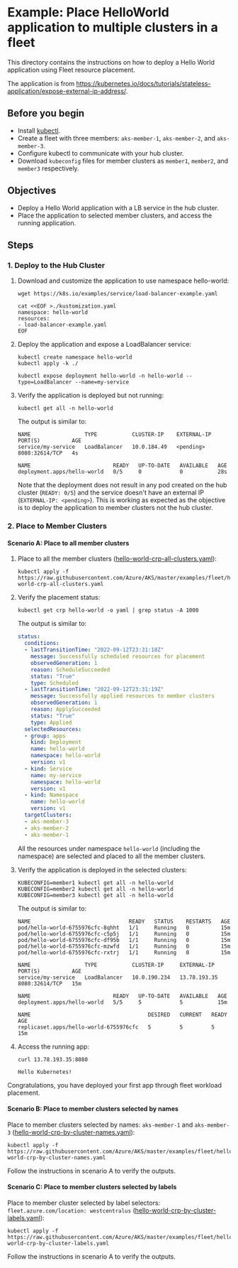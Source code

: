 # Example: Place HelloWorld application to multiple clusters in a fleet

This directory contains the instructions on how to deploy a Hello World application using Fleet resource placement.

The application is from https://kubernetes.io/docs/tutorials/stateless-application/expose-external-ip-address/.

## Before you begin
* Install [kubectl](https://kubernetes.io/docs/tasks/tools/).
* Create a fleet with three members: `aks-member-1`, `aks-member-2`, and `aks-member-3`.
* Configure kubectl to communicate with your hub cluster.
* Download `kubeconfig` files for member clusters as `member1`, `member2`, and `member3` respectively.

## Objectives
* Deploy a Hello World application with a LB service in the hub cluster.
* Place the application to selected member clusters, and access the running application.

## Steps

### 1. Deploy to the Hub Cluster

1. Download and customize the application to use namespace hello-world:

   ```shell
   wget https://k8s.io/examples/service/load-balancer-example.yaml

   cat <<EOF >./kustomization.yaml
   namespace: hello-world
   resources:
   - load-balancer-example.yaml
   EOF
   ```

2. Deploy the application and expose a LoadBalancer service: 

   ```shell
   kubectl create namespace hello-world
   kubectl apply -k ./
   
   kubectl expose deployment hello-world -n hello-world --type=LoadBalancer --name=my-service
   ```

3. Verify the application is deployed but not running:

   ```shell
   kubectl get all -n hello-world
   ```
   
   The output is similar to:
   
   ```console
   NAME                 TYPE           CLUSTER-IP    EXTERNAL-IP   PORT(S)          AGE
   service/my-service   LoadBalancer   10.0.184.49   <pending>     8080:32614/TCP   4s
   
   NAME                          READY   UP-TO-DATE   AVAILABLE   AGE
   deployment.apps/hello-world   0/5     0            0           28s
   ```

   Note that the deployment does not result in any pod created on the hub cluster (`READY: 0/5`) and the service doesn't have an external IP (`EXTERNAL-IP: <pending>`).
   This is working as expected as the objective is to deploy the application to member clusters not the hub cluster.

### 2. Place to Member Clusters

#### Scenario A: Place to all member clusters

1. Place to all the member clusters ([hello-world-crp-all-clusters.yaml](https://raw.githubusercontent.com/Azure/AKS/master/examples/fleet/helloworld/hello-world-crp-all-clusters.yaml)):

   ```shell
   kubectl apply -f https://raw.githubusercontent.com/Azure/AKS/master/examples/fleet/helloworld/hello-world-crp-all-clusters.yaml
   ```

2. Verify the placement status:

   ```shell
   kubectl get crp hello-world -o yaml | grep status -A 1000
   ```

   The output is similar to:

   ```yaml
   status:
     conditions:
     - lastTransitionTime: "2022-09-12T23:31:18Z"
       message: Successfully scheduled resources for placement
       observedGeneration: 1
       reason: ScheduleSucceeded
       status: "True"
       type: Scheduled
     - lastTransitionTime: "2022-09-12T23:31:19Z"
       message: Successfully applied resources to member clusters
       observedGeneration: 1
       reason: ApplySucceeded
       status: "True"
       type: Applied
     selectedResources:
     - group: apps
       kind: Deployment
       name: hello-world
       namespace: hello-world
       version: v1
     - kind: Service
       name: my-service
       namespace: hello-world
       version: v1
     - kind: Namespace
       name: hello-world
       version: v1
     targetClusters:
     - aks-member-3
     - aks-member-2
     - aks-member-1
   ```
   
   All the resources under namespace `hello-world` (including the namespace) are selected and placed to all the member clusters.

3. Verify the application is deployed in the selected clusters:

   ```shell
   KUBECONFIG=member1 kubectl get all -n hello-world
   KUBECONFIG=member2 kubectl get all -n hello-world
   KUBECONFIG=member3 kubectl get all -n hello-world
   ```
   
   The output is similar to:

   ```console
   NAME                               READY   STATUS    RESTARTS   AGE
   pod/hello-world-6755976cfc-8qhht   1/1     Running   0          15m
   pod/hello-world-6755976cfc-c5p5j   1/1     Running   0          15m
   pod/hello-world-6755976cfc-df95b   1/1     Running   0          15m
   pod/hello-world-6755976cfc-mzwfd   1/1     Running   0          15m
   pod/hello-world-6755976cfc-rxtrj   1/1     Running   0          15m
   
   NAME                 TYPE           CLUSTER-IP     EXTERNAL-IP    PORT(S)          AGE
   service/my-service   LoadBalancer   10.0.190.234   13.78.193.35   8080:32614/TCP   15m
   
   NAME                          READY   UP-TO-DATE   AVAILABLE   AGE
   deployment.apps/hello-world   5/5     5            5           15m
   
   NAME                                     DESIRED   CURRENT   READY   AGE
   replicaset.apps/hello-world-6755976cfc   5         5         5       15m
   ```

4. Access the running app:

   ```shell
   curl 13.78.193.35:8080
   ```

   ```console
   Hello Kubernetes!
   ```

Congratulations, you have deployed your first app through fleet workload placement.

#### Scenario B: Place to member clusters selected by names

Place to member clusters selected by names: `aks-member-1` and `aks-member-3` ([hello-world-crp-by-cluster-names.yaml](https://raw.githubusercontent.com/Azure/AKS/master/examples/fleet/helloworld/hello-world-crp-by-cluster-names.yaml)):

```shell
kubectl apply -f https://raw.githubusercontent.com/Azure/AKS/master/examples/fleet/helloworld/hello-world-crp-by-cluster-names.yaml
```

Follow the instructions in scenario A to verify the outputs.

#### Scenario C: Place to member clusters selected by labels
Place to member cluster selected by label selectors: `fleet.azure.com/location: westcentralus` ([hello-world-crp-by-cluster-labels.yaml](https://raw.githubusercontent.com/Azure/AKS/master/examples/fleet/helloworld/hello-world-crp-by-cluster-labels.yaml)):

```shell
kubectl apply -f https://raw.githubusercontent.com/Azure/AKS/master/examples/fleet/helloworld/hello-world-crp-by-cluster-labels.yaml
```

Follow the instructions in scenario A to verify the outputs.
